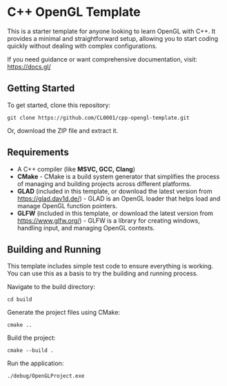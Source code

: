 # C++ OpenGL Template
This is a starter template for anyone looking to learn OpenGL with C++. It provides a minimal and straightforward setup, allowing you to start coding quickly without dealing with complex configurations.

If you need guidance or want comprehensive documentation, visit: https://docs.gl/


## Getting Started
To get started, clone this repository:
```
git clone https://github.com/CL0001/cpp-opengl-template.git
```
Or, download the ZIP file and extract it.


## Requirements
* A C++ compiler (like **MSVC, GCC, Clang**)
* **CMake** - CMake is a build system generator that simplifies the process of managing and building projects across different platforms.
* **GLAD** (included in this template, or download the latest version from https://glad.dav1d.de/) - GLAD is an OpenGL loader that helps load and manage OpenGL function pointers.
* **GLFW** (included in this template, or download the latest version from https://www.glfw.org/) - GLFW is a library for creating windows, handling input, and managing OpenGL contexts.


## Building and Running
This template includes simple test code to ensure everything is working. You can use this as a basis to try the building and running process.

Navigate to the build directory:
```
cd build
```

Generate the project files using CMake:
```
cmake ..
```

Build the project:
```
cmake --build .
```

Run the application:
```
./debug/OpenGLProject.exe
```